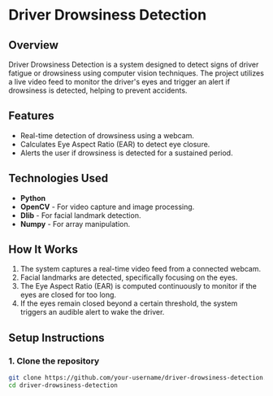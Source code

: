
# Driver Drowsiness Detection

## Overview
Driver Drowsiness Detection is a system designed to detect signs of driver fatigue or drowsiness using computer vision techniques. The project utilizes a live video feed to monitor the driver's eyes and trigger an alert if drowsiness is detected, helping to prevent accidents.

## Features
- Real-time detection of drowsiness using a webcam.
- Calculates Eye Aspect Ratio (EAR) to detect eye closure.
- Alerts the user if drowsiness is detected for a sustained period.

## Technologies Used
- **Python**
- **OpenCV** - For video capture and image processing.
- **Dlib** - For facial landmark detection.
- **Numpy** - For array manipulation.

## How It Works
1. The system captures a real-time video feed from a connected webcam.
2. Facial landmarks are detected, specifically focusing on the eyes.
3. The Eye Aspect Ratio (EAR) is computed continuously to monitor if the eyes are closed for too long.
4. If the eyes remain closed beyond a certain threshold, the system triggers an audible alert to wake the driver.

## Setup Instructions

### 1. Clone the repository
```bash
git clone https://github.com/your-username/driver-drowsiness-detection.git
cd driver-drowsiness-detection

